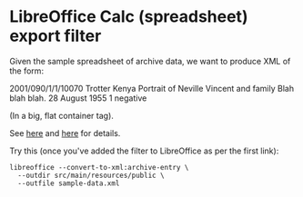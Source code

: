 # LibreOffice Calc (spreadsheet) export filter

Given the sample spreadsheet of archive data, we want to produce XML of the form:

<archive-entry>
  <object-number>2001/090/1/1/10070</object-number>
  <collection>Trotter</collection>
  <location>Kenya</location>
  <name>Portrait of Neville Vincent and family</name>
  <description>Blah blah blah.</description>
  <date-created>28 August 1955</date-created>
  <extent>1 negative</extent>
  <phys-tech-desc></phys-tech-desc>
  <copyright></copyright>
</archive-entry>

(In a big, flat container tag).

See [here](https://stackoverflow.com/questions/32817081/convert-calcexcel-data-in-xml-in-openoffice/50507539?noredirect=1#comment88031412_50507539) and [here](https://stackoverflow.com/questions/50510017/conversion-to-xml-from-command-line) for details.

Try this (once you've added the filter to LibreOffice as per the first link):

```
libreoffice --convert-to-xml:archive-entry \
  --outdir src/main/resources/public \
  --outfile sample-data.xml
```

